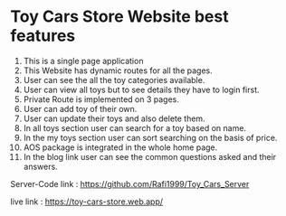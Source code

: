 # Toy Cars Store Website best features

1. This is a single page application
2. This Website has dynamic routes for all the pages.
3. User can see the all the toy categories available.
4. User can view all toys but to see details they have to login first.
5. Private Route is implemented on 3 pages.
6. User can add toy of their own.
7. User can update their toys and also delete them.
8. In all toys section user can search for a toy based on name.
9. In the my toys section user can sort searching on the basis of price.
10. AOS package is integrated in the whole home page.
11. In the blog link user can see the common questions asked and their answers.

Server-Code link : https://github.com/Rafi1999/Toy_Cars_Server

live link : https://toy-cars-store.web.app/ 
